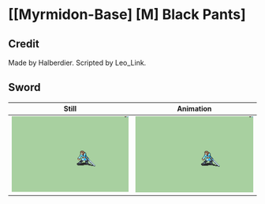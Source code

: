 # [\[Myrmidon-Base\] \[M\] Black Pants]

## Credit

Made by Halberdier.
Scripted by Leo_Link.
	
## Sword

| Still | Animation |
| :---: | :-------: |
| ![Sword still](./Sword_000.png) | ![Sword animation](./Sword.gif) |
